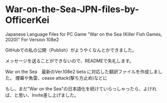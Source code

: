 # War-on-the-Sea-JPN-files-by-OfficerKei
Japanese Language Files for PC Game "War on the Sea (Killer Fish Games, 2020)"
For Version 108e2

GitHubでの私の公開（Publish）がようやくなんとかできました。

メッセージを送ることができないので、READMEで失礼します。

War on the Sea　最新のVer.108e2 beta に対応した翻訳ファイルを作成しました。
煙幕や魚雷、cease attack(撃ち方止め)などに

もし、まだ"War on the Sea"の日本語化を続けていらっしゃったら、よければ、と思い、Invite差し上げました。



